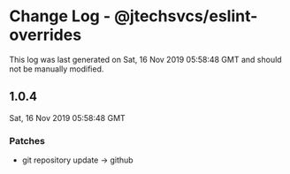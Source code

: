 # Change Log - @jtechsvcs/eslint-overrides

This log was last generated on Sat, 16 Nov 2019 05:58:48 GMT and should not be manually modified.

## 1.0.4
Sat, 16 Nov 2019 05:58:48 GMT

### Patches

- git repository update -> github

